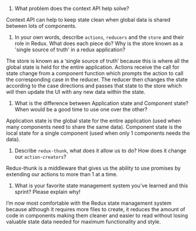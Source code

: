 1. What problem does the context API help solve?

Context API can help to keep state clean when global data is shared between lots of components.

1. In your own words, describe `actions`, `reducers` and the `store` and their role in Redux. What does each piece do? Why is the store known as a 'single source of truth' in a redux application?

The store is known as a ‘single source of truth’ because this is where all the global state is held for the entire application.
Actions receive the call for state change from a component function which prompts the action to call the corresponding case in the reducer. The reducer then changes the state according to the case directions and passes that state to the store which will then update the UI with any new data within the state.

1. What is the difference between Application state and Component state? When would be a good time to use one over the other?

Application state is the global state for the entire application (used when many components need to share the same data).  Component state is the local state for a single component (used when only 1 components needs the data).

1. Describe `redux-thunk`, what does it allow us to do? How does it change our `action-creators`?

Redux-thunk is a middleware that gives us the ability to use promises by extending our actions to more than 1 at a time.

1. What is your favorite state management system you've learned and this sprint? Please explain why!

I’m now most comfortable with the Redux state management system because although it requires more files to create, it reduces the amount of code in components making them cleaner and easier to read without losing valuable state data needed for maximum functionality and style.
